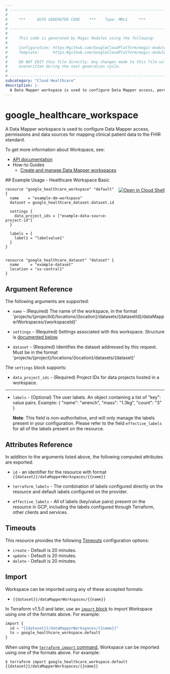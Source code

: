 ```yaml
---
# ----------------------------------------------------------------------------
#
#     ***     AUTO GENERATED CODE    ***    Type: MMv1     ***
#
# ----------------------------------------------------------------------------
#
#     This code is generated by Magic Modules using the following:
#
#     Configuration: https:#github.com/GoogleCloudPlatform/magic-modules/tree/main/mmv1/products/healthcare/Workspace.yaml
#     Template:      https:#github.com/GoogleCloudPlatform/magic-modules/tree/main/mmv1/templates/terraform/resource.html.markdown.tmpl
#
#     DO NOT EDIT this file directly. Any changes made to this file will be
#     overwritten during the next generation cycle.
#
# ----------------------------------------------------------------------------
subcategory: "Cloud Healthcare"
description: |-
  A Data Mapper workspace is used to configure Data Mapper access, permissions and data sources for mapping clinical patient data to the FHIR standard.
---
```


# google_healthcare_workspace

A Data Mapper workspace is used to configure Data Mapper access, permissions and data sources for mapping clinical patient data to the FHIR standard.


To get more information about Workspace, see:

* [API documentation](https://cloud.google.com/healthcare-api/healthcare-data-engine/docs/reference/rest/v1/projects.locations.datasets.dataMapperWorkspaces)
* How-to Guides
    * [Create and manage Data Mapper workspaces ](https://cloud.google.com/healthcare-api/healthcare-data-engine/docs/manage-workspaces)

<div class = "oics-button" style="float: right; margin: 0 0 -15px">
  <a href="https://console.cloud.google.com/cloudshell/open?cloudshell_git_repo=https%3A%2F%2Fgithub.com%2Fterraform-google-modules%2Fdocs-examples.git&cloudshell_image=gcr.io%2Fcloudshell-images%2Fcloudshell%3Alatest&cloudshell_print=.%2Fmotd&cloudshell_tutorial=.%2Ftutorial.md&cloudshell_working_dir=healthcare_workspace_basic&open_in_editor=main.tf" target="_blank">
    <img alt="Open in Cloud Shell" src="//gstatic.com/cloudssh/images/open-btn.svg" style="max-height: 44px; margin: 32px auto; max-width: 100%;">
  </a>
</div>
## Example Usage - Healthcare Workspace Basic


```hcl
resource "google_healthcare_workspace" "default" {
  name    = "example-dm-workspace"
  dataset = google_healthcare_dataset.dataset.id

  settings {
    data_project_ids = ["example-data-source-project-id"]
  }
  
  labels = {
    label1 = "labelvalue1"
  }
}


resource "google_healthcare_dataset" "dataset" {
  name     = "example-dataset"
  location = "us-central1"
}
```

## Argument Reference

The following arguments are supported:


* `name` -
  (Required)
  The name of the workspace, in the format 'projects/{projectId}/locations/{location}/datasets/{datasetId}/dataMapperWorkspaces/{workspaceId}'

* `settings` -
  (Required)
  Settings associated with this workspace.
  Structure is [documented below](#nested_settings).

* `dataset` -
  (Required)
  Identifies the dataset addressed by this request. Must be in the format
  'projects/{project}/locations/{location}/datasets/{dataset}'


<a name="nested_settings"></a>The `settings` block supports:

* `data_project_ids` -
  (Required)
  Project IDs for data projects hosted in a workspace.

- - -


* `labels` -
  (Optional)
  The user labels. An object containing a list of "key": value pairs. Example: { "name": "wrench", "mass": "1.3kg", "count": "3" }

  **Note**: This field is non-authoritative, and will only manage the labels present in your configuration.
  Please refer to the field `effective_labels` for all of the labels present on the resource.


## Attributes Reference

In addition to the arguments listed above, the following computed attributes are exported:

* `id` - an identifier for the resource with format `{{dataset}}/dataMapperWorkspaces/{{name}}`

* `terraform_labels` -
  The combination of labels configured directly on the resource
   and default labels configured on the provider.

* `effective_labels` -
  All of labels (key/value pairs) present on the resource in GCP, including the labels configured through Terraform, other clients and services.


## Timeouts

This resource provides the following
[Timeouts](https://developer.hashicorp.com/terraform/plugin/sdkv2/resources/retries-and-customizable-timeouts) configuration options:

- `create` - Default is 20 minutes.
- `update` - Default is 20 minutes.
- `delete` - Default is 20 minutes.

## Import


Workspace can be imported using any of these accepted formats:

* `{{dataset}}/dataMapperWorkspaces/{{name}}`


In Terraform v1.5.0 and later, use an [`import` block](https://developer.hashicorp.com/terraform/language/import) to import Workspace using one of the formats above. For example:

```tf
import {
  id = "{{dataset}}/dataMapperWorkspaces/{{name}}"
  to = google_healthcare_workspace.default
}
```

When using the [`terraform import` command](https://developer.hashicorp.com/terraform/cli/commands/import), Workspace can be imported using one of the formats above. For example:

```
$ terraform import google_healthcare_workspace.default {{dataset}}/dataMapperWorkspaces/{{name}}
```
